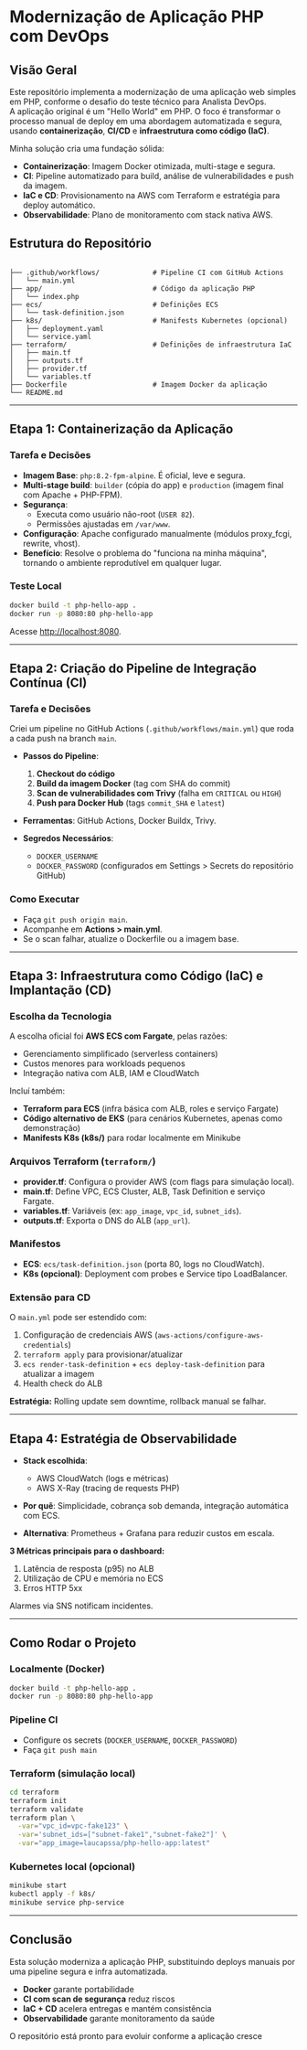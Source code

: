 
# Modernização de Aplicação PHP com DevOps

##  Visão Geral
Este repositório implementa a modernização de uma aplicação web simples em PHP, conforme o desafio do teste técnico para Analista DevOps.  
A aplicação original é um "Hello World" em PHP. O foco é transformar o processo manual de deploy em uma abordagem automatizada e segura, usando **containerização**, **CI/CD** e **infraestrutura como código (IaC)**.

Minha solução cria uma fundação sólida:
- **Containerização**: Imagem Docker otimizada, multi-stage e segura.
- **CI**: Pipeline automatizado para build, análise de vulnerabilidades e push da imagem.
- **IaC e CD**: Provisionamento na AWS com Terraform e estratégia para deploy automático.
- **Observabilidade**: Plano de monitoramento com stack nativa AWS.

##  Estrutura do Repositório
```

├── .github/workflows/             # Pipeline CI com GitHub Actions
│   └── main.yml
├── app/                           # Código da aplicação PHP
│   └── index.php
├── ecs/                           # Definições ECS
│   └── task-definition.json
├── k8s/                           # Manifests Kubernetes (opcional)
│   ├── deployment.yaml
│   └── service.yaml
├── terraform/                     # Definições de infraestrutura IaC
│   ├── main.tf
│   ├── outputs.tf
│   ├── provider.tf
│   └── variables.tf
├── Dockerfile                     # Imagem Docker da aplicação
└── README.md

````

---

## Etapa 1: Containerização da Aplicação

### Tarefa e Decisões
- **Imagem Base**: `php:8.2-fpm-alpine`. É oficial, leve e segura.
- **Multi-stage build**: `builder` (cópia do app) e `production` (imagem final com Apache + PHP-FPM).
- **Segurança**:  
  - Executa como usuário não-root (`USER 82`).  
  - Permissões ajustadas em `/var/www`.  
- **Configuração**: Apache configurado manualmente (módulos proxy_fcgi, rewrite, vhost).
- **Benefício**: Resolve o problema do "funciona na minha máquina", tornando o ambiente reprodutível em qualquer lugar.

### Teste Local
```bash
docker build -t php-hello-app .
docker run -p 8080:80 php-hello-app
````

Acesse [http://localhost:8080](http://localhost:8080).

---

## Etapa 2: Criação do Pipeline de Integração Contínua (CI)

### Tarefa e Decisões

Criei um pipeline no GitHub Actions (`.github/workflows/main.yml`) que roda a cada push na branch `main`.

* **Passos do Pipeline**:

  1. **Checkout do código**
  2. **Build da imagem Docker** (tag com SHA do commit)
  3. **Scan de vulnerabilidades com Trivy** (falha em `CRITICAL` ou `HIGH`)
  4. **Push para Docker Hub** (tags `commit_SHA` e `latest`)

* **Ferramentas**: GitHub Actions, Docker Buildx, Trivy.

* **Segredos Necessários**:

  * `DOCKER_USERNAME`
  * `DOCKER_PASSWORD`
    (configurados em Settings > Secrets do repositório GitHub)

### Como Executar

* Faça `git push origin main`.
* Acompanhe em **Actions > main.yml**.
* Se o scan falhar, atualize o Dockerfile ou a imagem base.

---

## Etapa 3: Infraestrutura como Código (IaC) e Implantação (CD)

### Escolha da Tecnologia

A escolha oficial foi **AWS ECS com Fargate**, pelas razões:

* Gerenciamento simplificado (serverless containers)
* Custos menores para workloads pequenos
* Integração nativa com ALB, IAM e CloudWatch

Incluí também:

* **Terraform para ECS** (infra básica com ALB, roles e serviço Fargate)
* **Código alternativo de EKS** (para cenários Kubernetes, apenas como demonstração)
* **Manifests K8s (k8s/)** para rodar localmente em Minikube

### Arquivos Terraform (`terraform/`)

* **provider.tf**: Configura o provider AWS (com flags para simulação local).
* **main.tf**: Define VPC, ECS Cluster, ALB, Task Definition e serviço Fargate.
* **variables.tf**: Variáveis (ex: `app_image`, `vpc_id`, `subnet_ids`).
* **outputs.tf**: Exporta o DNS do ALB (`app_url`).

### Manifestos

* **ECS**: `ecs/task-definition.json` (porta 80, logs no CloudWatch).
* **K8s (opcional)**: Deployment com probes e Service tipo LoadBalancer.

### Extensão para CD

O `main.yml` pode ser estendido com:

1. Configuração de credenciais AWS (`aws-actions/configure-aws-credentials`)
2. `terraform apply` para provisionar/atualizar
3. `ecs render-task-definition` + `ecs deploy-task-definition` para atualizar a imagem
4. Health check do ALB

**Estratégia:** Rolling update sem downtime, rollback manual se falhar.

---

## Etapa 4: Estratégia de Observabilidade

* **Stack escolhida**:

  * AWS CloudWatch (logs e métricas)
  * AWS X-Ray (tracing de requests PHP)
* **Por quê**: Simplicidade, cobrança sob demanda, integração automática com ECS.
* **Alternativa**: Prometheus + Grafana para reduzir custos em escala.

**3 Métricas principais para o dashboard:**

1. Latência de resposta (p95) no ALB
2. Utilização de CPU e memória no ECS
3. Erros HTTP 5xx

Alarmes via SNS notificam incidentes.

---

## Como Rodar o Projeto

### Localmente (Docker)

```bash
docker build -t php-hello-app .
docker run -p 8080:80 php-hello-app
```

### Pipeline CI

* Configure os secrets (`DOCKER_USERNAME`, `DOCKER_PASSWORD`)
* Faça `git push main`

### Terraform (simulação local)

```bash
cd terraform
terraform init
terraform validate
terraform plan \
  -var="vpc_id=vpc-fake123" \
  -var='subnet_ids=["subnet-fake1","subnet-fake2"]' \
  -var="app_image=laucapssa/php-hello-app:latest"
```

### Kubernetes local (opcional)

```bash
minikube start
kubectl apply -f k8s/
minikube service php-service
```

---

## Conclusão

Esta solução moderniza a aplicação PHP, substituindo deploys manuais por uma pipeline segura e infra automatizada.

* **Docker** garante portabilidade
* **CI com scan de segurança** reduz riscos
* **IaC + CD** acelera entregas e mantém consistência
* **Observabilidade** garante monitoramento da saúde

O repositório está pronto para evoluir conforme a aplicação cresce 

```
